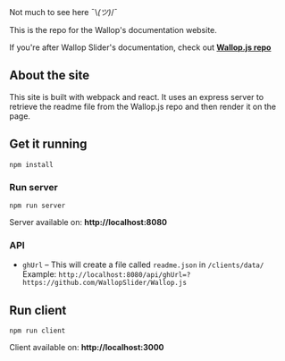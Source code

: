 Not much to see here ¯\\_(ツ)_/¯

This is the repo for the Wallop's documentation website.

If you're after Wallop Slider's documentation, check out **[Wallop.js repo](https://github.com/WallopSlider/Wallop.js)**

## About the site
This site is built with webpack and react. It uses an express server to retrieve the readme file from the Wallop.js repo and then render it on the page.

## Get it running
```
npm install
```

### Run server
```
npm run server
```
Server available on: **http://localhost:8080**<br>

### API
- `ghUrl` – This will create a file called `readme.json` in `/clients/data/`
Example: `http://localhost:8080/api/ghUrl=?https://github.com/WallopSlider/Wallop.js`

## Run client
```
npm run client
```
Client available on: **http://localhost:3000**<br>

